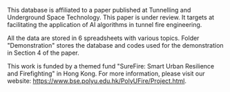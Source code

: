This database is affiliated to a paper published at Tunnelling and Underground Space Technology. This paper is under review.
It targets at facilitating the application of AI algorithms in tunnel fire engineering.

All the data are stored in 6 spreadsheets with various topics.
Folder "Demonstration" stores the database and codes used for the demonstration in Section 4 of the paper.

This work is funded by a themed fund "SureFire: Smart Urban Resilience and Firefighting" in Hong Kong. For more information, please visit our website: https://www.bse.polyu.edu.hk/PolyUFire/Project.html.




